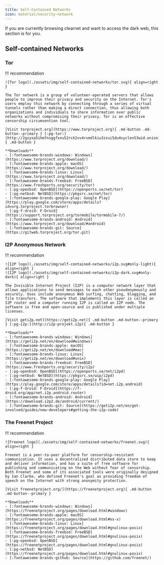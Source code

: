 ```yaml
---
title: Self-Contained Networks
icon: material/security-network
---
```


If you are currently browsing clearnet and want to access the dark web, this section is for you.

## Self-contained Networks

### Tor

!!! recommendation

    ![Tor logo](./assets/img/self-contained-networks/tor.svg){ align=right }
    
    The Tor network is a group of volunteer-operated servers that allows people to improve their privacy and security on the Internet. Tor's users employ this network by connecting through a series of virtual tunnels rather than making a direct connection, thus allowing both organizations and individuals to share information over public networks without compromising their privacy. Tor is an effective censorship circumvention tool.
    
    [Visit torproject.org](https://www.torproject.org){ .md-button .md-button--primary } [:pg-tor:](http://2gzyxa5ihm7nsggfxnu52rck2vv4rvmdlkiu3zzui5du4xyclen53wid.onion){ .md-button }
    
    **Downloads**
    - [:fontawesome-brands-windows: Windows](https://www.torproject.org/download/)
    - [:fontawesome-brands-apple: macOS](https://www.torproject.org/download/)
    - [:fontawesome-brands-linux: Linux](https://www.torproject.org/download/)
    - [:fontawesome-brands-freebsd: FreeBSD](https://www.freshports.org/security/tor)
    - [:pg-openbsd: OpenBSD](https://openports.se/net/tor)
    - [:pg-netbsd: NetBSD](https://pkgsrc.se/net/tor)
    - [:fontawesome-brands-google-play: Google Play](https://play.google.com/store/apps/details?id=org.torproject.torbrowser)
    - [:pg-f-droid: F-Droid](https://support.torproject.org/tormobile/tormobile-7/)
    - [:fontawesome-brands-android: Android](https://www.torproject.org/download/#android)
    - [:fontawesome-brands-git: Source](https://gitweb.torproject.org/tor.git)

### I2P Anonymous Network

!!! recommendation

    ![I2P logo](./assets/img/self-contained-networks/i2p.svg#only-light){ align=right }
    ![I2P logo](./assets/img/self-contained-networks/i2p-dark.svg#only-dark){ align=right }
    
    The Invisible Internet Project (I2P) is a computer network layer that allows applications to send messages to each other pseudonymously and securely. Uses include anonymous Web surfing, chatting, blogging, and file transfers. The software that implements this layer is called an I2P router and a computer running I2P is called an I2P node. The software is free and open-source and is published under multiple licenses.
    
    [Visit geti2p.net](https://geti2p.net){ .md-button .md-button--primary } [:pg-i2p:](http://i2p-projekt.i2p){ .md-button }
    
    **Downloads**
    - [:fontawesome-brands-windows: Windows](https://geti2p.net/en/download#windows)
    - [:fontawesome-brands-apple: macOS](https://geti2p.net/en/download#mac)
    - [:fontawesome-brands-linux: Linux](https://geti2p.net/en/download#unix)
    - [:fontawesome-brands-freebsd: FreeBSD](https://www.freshports.org/security/i2p)
    - [:pg-openbsd: OpenBSD](https://openports.se/net/i2pd)
    - [:pg-netbsd: NetBSD](https://pkgsrc.se/wip/i2pd)
    - [:fontawesome-brands-google-play: Google Play](https://play.google.com/store/apps/details?id=net.i2p.android)
    - [:pg-f-droid: F-Droid](https://f-droid.org/app/net.i2p.android.router)
    - [:fontawesome-brands-android: Android](https://download.i2p2.de/android/current/)
    - [:fontawesome-brands-git: Source](https://geti2p.net/en/get-involved/guides/new-developers#getting-the-i2p-code)

### The Freenet Project

!!! recommendation

    ![Freenet logo](./assets/img/self-contained-networks/freenet.svg){ align=right }
    
    Freenet is a peer-to-peer platform for censorship-resistant communication. It uses a decentralized distributed data store to keep and deliver information, and has a suite of free software for publishing and communicating on the Web without fear of censorship. Both Freenet and some of its associated tools were originally designed by Ian Clarke, who defined Freenet's goal as providing freedom of speech on the Internet with strong anonymity protection.
    
    [Visit freenetproject.org/](https://freenetproject.org){ .md-button .md-button--primary }
    
    **Downloads**
    - [:fontawesome-brands-windows: Windows](https://freenetproject.org/pages/download.html#windows)
    - [:fontawesome-brands-apple: macOS](https://freenetproject.org/pages/download.html#os-x)
    - [:fontawesome-brands-linux: Linux](https://freenetproject.org/pages/download.html#gnulinux-posix)
    - [:fontawesome-brands-freebsd: FreeBSD](https://freenetproject.org/pages/download.html#gnulinux-posix)
    - [:pg-openbsd: OpenBSD](https://freenetproject.org/pages/download.html#gnulinux-posix)
    - [:pg-netbsd: NetBSD](https://freenetproject.org/pages/download.html#gnulinux-posix)
    - [:fontawesome-brands-github: Source](https://github.com/freenet/)
